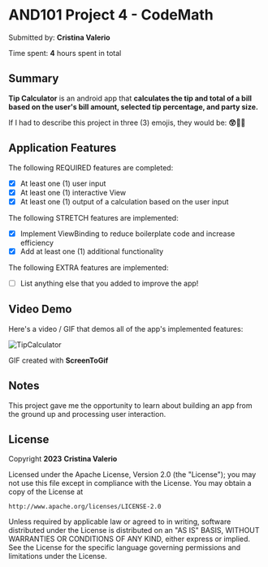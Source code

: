 <!-- (This is a comment) INSTRUCTIONS: Go through this page and fill out any **bolded** entries with their correct values.-->

# AND101 Project 4 - CodeMath

Submitted by: **Cristina Valerio**

Time spent: **4** hours spent in total

## Summary

**Tip Calculator** is an android app that **calculates the tip and total of a bill based on the user's bill amount, selected tip percentage, and party size.**

If I had to describe this project in three (3) emojis, they would be: **😲😤🥹**

## Application Features

<!-- (This is a comment) Please be sure to change the [ ] to [x] for any features you completed.  If a feature is not checked [x], you might miss the points for that item! -->

The following REQUIRED features are completed:

- [x] At least one (1) user input
- [x] At least one (1) interactive View
- [x] At least one (1) output of a calculation based on the user input

The following STRETCH features are implemented:

- [x] Implement ViewBinding to reduce boilerplate code and increase efficiency
- [x] Add at least one (1) additional functionality

The following EXTRA features are implemented:

- [ ] List anything else that you added to improve the app!

## Video Demo

Here's a video / GIF that demos all of the app's implemented features:

![TipCalculator](https://user-images.githubusercontent.com/123886642/227611004-05d1ffdd-bf52-4cdc-8ce9-baa5f8de4799.gif)


GIF created with **ScreenToGif**

<!-- Recommended tools:
- [Kap](https://getkap.co/) for macOS
- [ScreenToGif](https://www.screentogif.com/) for Windows
- [peek](https://github.com/phw/peek) for Linux. -->

## Notes

This project gave me the opportunity to learn about building an app from the ground up and processing user interaction.

## License

Copyright **2023** **Cristina Valerio**

Licensed under the Apache License, Version 2.0 (the "License");
you may not use this file except in compliance with the License.
You may obtain a copy of the License at

    http://www.apache.org/licenses/LICENSE-2.0

Unless required by applicable law or agreed to in writing, software
distributed under the License is distributed on an "AS IS" BASIS,
WITHOUT WARRANTIES OR CONDITIONS OF ANY KIND, either express or implied.
See the License for the specific language governing permissions and
limitations under the License.
